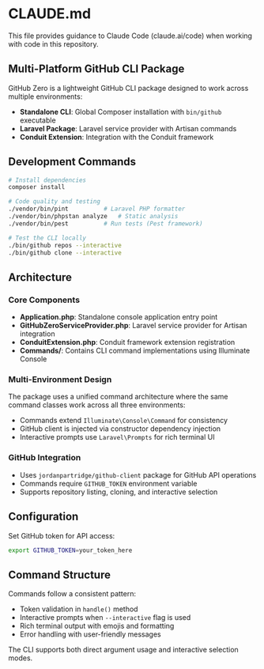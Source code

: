 # CLAUDE.md

This file provides guidance to Claude Code (claude.ai/code) when working with code in this repository.

## Multi-Platform GitHub CLI Package

GitHub Zero is a lightweight GitHub CLI package designed to work across multiple environments:
- **Standalone CLI**: Global Composer installation with `bin/github` executable
- **Laravel Package**: Laravel service provider with Artisan commands
- **Conduit Extension**: Integration with the Conduit framework

## Development Commands

```bash
# Install dependencies
composer install

# Code quality and testing
./vendor/bin/pint          # Laravel PHP formatter
./vendor/bin/phpstan analyze   # Static analysis
./vendor/bin/pest          # Run tests (Pest framework)

# Test the CLI locally
./bin/github repos --interactive
./bin/github clone --interactive
```

## Architecture

### Core Components

- **Application.php**: Standalone console application entry point
- **GitHubZeroServiceProvider.php**: Laravel service provider for Artisan integration  
- **ConduitExtension.php**: Conduit framework extension registration
- **Commands/**: Contains CLI command implementations using Illuminate Console

### Multi-Environment Design

The package uses a unified command architecture where the same command classes work across all three environments:
- Commands extend `Illuminate\Console\Command` for consistency
- GitHub client is injected via constructor dependency injection
- Interactive prompts use `Laravel\Prompts` for rich terminal UI

### GitHub Integration

- Uses `jordanpartridge/github-client` package for GitHub API operations
- Commands require `GITHUB_TOKEN` environment variable
- Supports repository listing, cloning, and interactive selection

## Configuration

Set GitHub token for API access:
```bash
export GITHUB_TOKEN=your_token_here
```

## Command Structure

Commands follow a consistent pattern:
- Token validation in `handle()` method
- Interactive prompts when `--interactive` flag is used
- Rich terminal output with emojis and formatting
- Error handling with user-friendly messages

The CLI supports both direct argument usage and interactive selection modes.